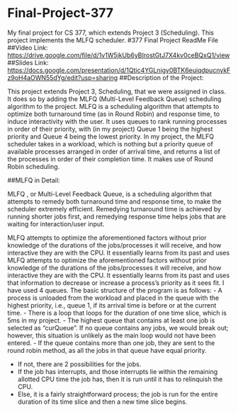 # Final-Project-377
My final project for CS 377, which extends Project 3 (Scheduling). This project implements the MLFQ scheduler.
#377 Final Project ReadMe File
##Video Link: https://drive.google.com/file/d/1v1W5jkUb6yBIrostGtJ7X4kv0ceBQxQ1/view
##Slides Link: https://docs.google.com/presentation/d/1Qtic4YGLnigy0BTK6euiqdpucnykFz9oH4aOWN55dYg/edit?usp=sharing
##Description of the Project:

This project extends Project 3, Scheduling, that we were assigned in class. It does so by adding the MLFQ (Multi-Level Feedback Queue) scheduling algorithm to the project. MLFQ is a scheduling algorithm that attempts to optimize both turnaround time (as in Round Robin) and response time, to induce interactivity with the user. It uses queues to rank running processes in order of their priority, with (in my project) Queue 1 being the highest priority and Queue 4 being the lowest priority. In my project, the MLFQ scheduler takes in a workload, which is nothing but a priority queue of available processes arranged in order of arrival time, and returns a list of the processes in order of their completion time. It makes use of Round Robin scheduling.

##MLFQ in Detail:

MLFQ , or Multi-Level Feedback Queue, is a scheduling algorithm that attempts to remedy both turnaround time and response time, to make the scheduler extremely efficient. Remedying turnaround time is achieved by running shorter jobs first, and remedying response time helps jobs that are waiting for interaction/user input. 

MLFQ attempts to optimize the aforementioned factors without prior knowledge of the durations of the jobs/processes it will receive, and how interactive they are with the CPU. It 
essentially learns from its past and uses MLFQ attempts to optimize the aforementioned factors without prior knowledge of the durations of the jobs/processes it will receive, and
how interactive they are with the CPU. It essentially learns from its past and uses that information to decrease or increase a process’s priority as it sees fit.
I have used 4 queues. The basic structure of the program is as follows:
	- A process is unloaded from the workload and placed in the queue with the highest priority, i.e., queue 1, if its arrival time is before or at the current time.
	- There is a loop that loops for the duration of one time slice, which is 5ms in my project.
  	- The highest queue that contains at least one job is selected as “curQueue”. If no queue contains any jobs, we would break out; however, this situation is unlikely as the main loop would not have been entered.
 	- If the queue contains more than one job, they are sent to the round robin method, as all the jobs in that queue have equal priority.
   - If not, there are 2 possibilities for the jobs.
   - If the job has interrupts, and those interrupts lie within the remaining allotted CPU time the job has, then it is run until it has to relinquish the CPU.
   - Else, it is a fairly straightforward process; the job is run for the entire duration of its time slice and then a new time slice begins.
